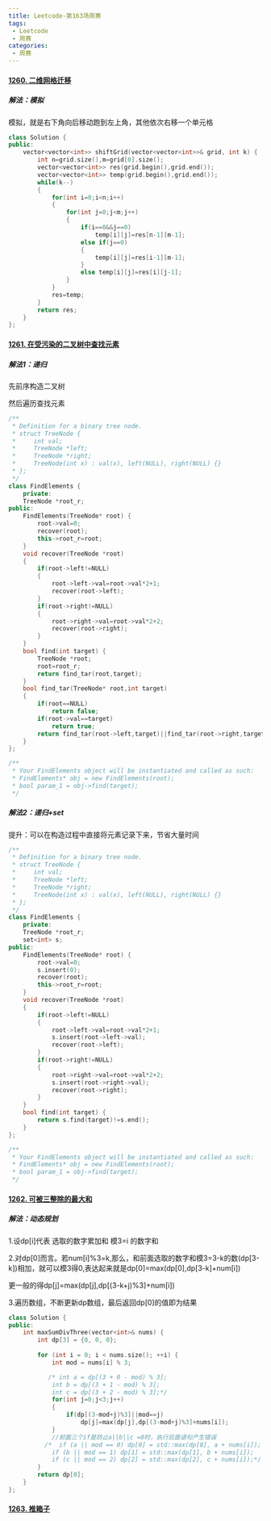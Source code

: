 ```yaml
---
title: Leetcode-第163场周赛
tags:
 - Leetcode
 - 周赛
categories:
 - 周赛
---
```


#### [1260. 二维网格迁移](https://leetcode-cn.com/problems/shift-2d-grid/)

##### 解法：模拟

模拟，就是右下角向后移动跑到左上角，其他依次右移一个单元格

<!--more-->

```c++
class Solution {
public:
    vector<vector<int>> shiftGrid(vector<vector<int>>& grid, int k) {
        int n=grid.size(),m=grid[0].size();
        vector<vector<int>> res(grid.begin(),grid.end());
        vector<vector<int>> temp(grid.begin(),grid.end());
        while(k--)
        {
            for(int i=0;i<n;i++)
            {
                for(int j=0;j<m;j++)
                {
                    if(i==0&&j==0)
                        temp[i][j]=res[n-1][m-1];
                    else if(j==0)
                    {
                        temp[i][j]=res[i-1][m-1];
                    }
                    else temp[i][j]=res[i][j-1];
                }
            }
            res=temp;
        }
        return res;
    }
};
```

#### [1261. 在受污染的二叉树中查找元素](https://leetcode-cn.com/problems/find-elements-in-a-contaminated-binary-tree/)

##### 解法1：递归

先前序构造二叉树

然后遍历查找元素

```c++
/**
 * Definition for a binary tree node.
 * struct TreeNode {
 *     int val;
 *     TreeNode *left;
 *     TreeNode *right;
 *     TreeNode(int x) : val(x), left(NULL), right(NULL) {}
 * };
 */
class FindElements {
    private:
    TreeNode *root_r;
public:
    FindElements(TreeNode* root) {
        root->val=0;
        recover(root);
        this->root_r=root;
    }
    void recover(TreeNode *root)
    {
        if(root->left!=NULL)
        {
            root->left->val=root->val*2+1;
            recover(root->left);
        }
        if(root->right!=NULL)
        {
            root->right->val=root->val*2+2;
            recover(root->right);
        }
    }
    bool find(int target) {
        TreeNode *root;
        root=root_r;
        return find_tar(root,target);
    }
    bool find_tar(TreeNode* root,int target)
    {
        if(root==NULL)
            return false;
        if(root->val==target)
            return true;
        return find_tar(root->left,target)||find_tar(root->right,target);
    }
};

/**
 * Your FindElements object will be instantiated and called as such:
 * FindElements* obj = new FindElements(root);
 * bool param_1 = obj->find(target);
 */
```

##### 解法2：递归+set

提升：可以在构造过程中直接将元素记录下来，节省大量时间

```c++
/**
 * Definition for a binary tree node.
 * struct TreeNode {
 *     int val;
 *     TreeNode *left;
 *     TreeNode *right;
 *     TreeNode(int x) : val(x), left(NULL), right(NULL) {}
 * };
 */
class FindElements {
    private:
    TreeNode *root_r;
    set<int> s;
public:
    FindElements(TreeNode* root) {
        root->val=0;
        s.insert(0);
        recover(root);
        this->root_r=root;
    }
    void recover(TreeNode *root)
    {
        if(root->left!=NULL)
        {
            root->left->val=root->val*2+1;
            s.insert(root->left->val);
            recover(root->left);
        }
        if(root->right!=NULL)
        {
            root->right->val=root->val*2+2;
            s.insert(root->right->val);
            recover(root->right);
        }
    }
    bool find(int target) {
        return s.find(target)!=s.end();
    }
};

/**
 * Your FindElements object will be instantiated and called as such:
 * FindElements* obj = new FindElements(root);
 * bool param_1 = obj->find(target);
 */
```



#### [1262. 可被三整除的最大和](https://leetcode-cn.com/problems/greatest-sum-divisible-by-three/)

##### 解法：动态规划

1.设dp[i]代表 选取的数字累加和 模3=i 的数字和

2.对dp[0]而言。若num[i]%3=k,那么，和前面选取的数字和模3=3-k的数(dp[3-k])相加，就可以模3得0,表达起来就是dp[0]=max(dp[0],dp[3-k]+num[i])

更一般的得dp[j]=max(dp[j],dp[(3-k+j)%3]+num[i])

3.遍历数组，不断更新dp数组，最后返回dp[0]的值即为结果

```c++
class Solution {
public:
    int maxSumDivThree(vector<int>& nums) {
        int dp[3] = {0, 0, 0};
        
        for (int i = 0; i < nums.size(); ++i) {
            int mod = nums[i] % 3;

           /* int a = dp[(3 + 0 - mod) % 3];
            int b = dp[(3 + 1 - mod) % 3];
            int c = dp[(3 + 2 - mod) % 3];*/
            for(int j=0;j<3;j++)
            {
                if(dp[(3-mod+j)%3]||mod==j)
               		dp[j]=max(dp[j],dp[(3-mod+j)%3]+nums[i]);
            }
            //前面三个if是防止a||b||c =0时，执行后面语句产生错误
          /*  if (a || mod == 0) dp[0] = std::max(dp[0], a + nums[i]);
            if (b || mod == 1) dp[1] = std::max(dp[1], b + nums[i]);
            if (c || mod == 2) dp[2] = std::max(dp[2], c + nums[i]);*/
        }
        return dp[0];
    }
}; 
```

#### [1263. 推箱子](https://leetcode-cn.com/problems/minimum-moves-to-move-a-box-to-their-target-location/)

